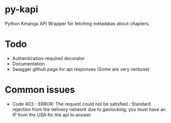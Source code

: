 # py-kapi

Python Kmanga API Wrapper for fetching metadatas about chapters.

# Todo

- Authentication-required decorator
- Documentation
- Swagger github page for api responses (Some are very verbose)

# Common issues

- Code 403 - ERROR: The request could not be satisfied : Standard rejection from the delivery network due to geolocking, you must have an IP from the USA for the api to answer
